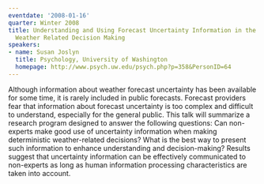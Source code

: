 ```yaml
---
eventdate: '2008-01-16'
quarter: Winter 2008
title: Understanding and Using Forecast Uncertainty Information in the Context of
  Weather Related Decision Making
speakers:
- name: Susan Joslyn
  title: Psychology, University of Washington
  homepage: http://www.psych.uw.edu/psych.php?p=358&PersonID=64
---
```

Although information about weather forecast uncertainty has been available for some time, it is rarely included in public forecasts. Forecast providers fear that information about forecast uncertainty is too complex and difficult to understand, especially for the general public. This talk will summarize a research program designed to answer the following questions: Can non-experts make good use of uncertainty information when making deterministic weather-related decisions? What is the best way to present such information to enhance understanding and decision-making? Results suggest that uncertainty information can be effectively communicated to non-experts as long as human information processing characteristics are taken into account.